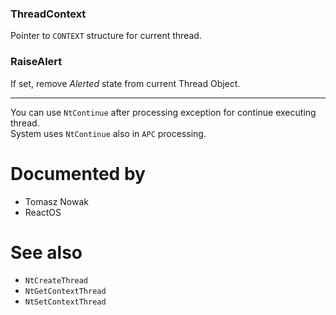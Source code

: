 ### ThreadContext

Pointer to `CONTEXT` structure for current thread.

### RaiseAlert

If set, remove *Alerted* state from current Thread Object.

---

You can use `NtContinue` after processing exception for continue executing thread. \
System uses `NtContinue` also in `APC` processing.

# Documented by

* Tomasz Nowak
* ReactOS

# See also

* `NtCreateThread`
* `NtGetContextThread`
* `NtSetContextThread`
